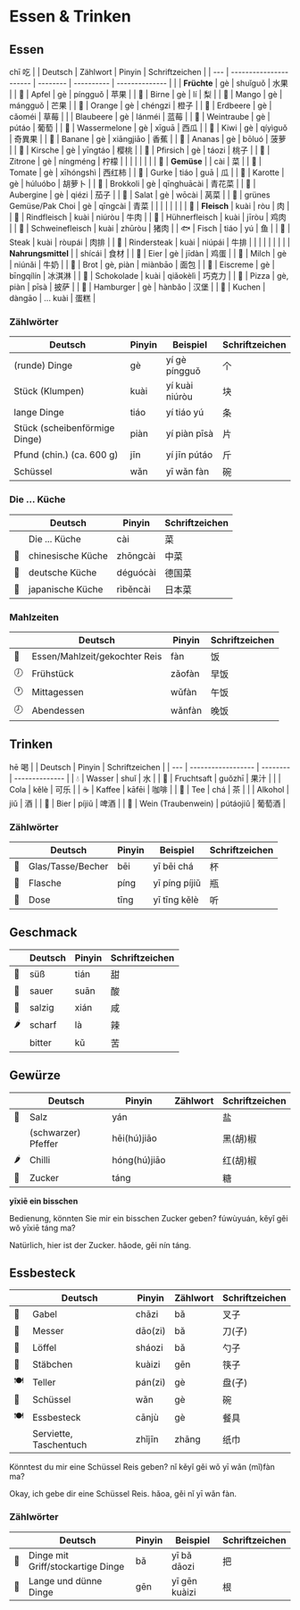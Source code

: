 # Essen & Trinken

## Essen
chī 吃
|     | Deutsch                | Zählwort | Pinyin     | Schriftzeichen |
| --- | ---------------------- | -------- | ---------- | -------------- |
|     | **Früchte**            | gè       | shuǐguǒ    | 水果           |
| 🍎   | Apfel                  | gè       | píngguǒ    | 苹果           |
| 🍐   | Birne                  | gè       | lí         | 梨             |
| 🥭   | Mango                  | gè       | mángguǒ    | 芒果           |
| 🍊   | Orange                 | gè       | chéngzi    | 橙子           |
| 🍓   | Erdbeere               | gè       | cǎoméi     | 草莓           |
|     | Blaubeere              | gè       | lánméi     | 蓝莓           |
| 🍇   | Weintraube             | gè       | pútáo      | 葡萄           |
| 🍉   | Wassermelone           | gè       | xīguā      | 西瓜           |
| 🥝   | Kiwi                   | gè       | qíyìguǒ    | 奇異果         |
| 🍌   | Banane                 | gè       | xiāngjiāo  | 香蕉           |
| 🍍   | Ananas                 | gè       | bōluó      | 菠萝           |
| 🍒   | Kirsche                | gè       | yīngtáo    | 樱桃           |
| 🍑   | Pfirsich               | gè       | táozi      | 桃子           |
| 🍋   | Zitrone                | gè       | níngméng   | 柠檬           |
|     |                        |          |            |                |
| 🥬   | **Gemüse**             |          | cài        | 菜             |
| 🍅   | Tomate                 | gè       | xīhóngshì  | 西红柿         |
| 🥒   | Gurke                  | tiáo     | guā        | 瓜             |
| 🥕   | Karotte                | gè       | húluóbo    | 胡萝卜         |
| 🥦   | Brokkoli               | gè       | qīnghuācài | 青花菜         |
| 🍆   | Aubergine              | gè       | qiézi      | 茄子           |
| 🥗   | Salat                  | gè       | wōcài      | 莴菜           |
| 🥬   | grünes Gemüse/Pak Choi | gè       | qīngcài    | 青菜           |
|     |                        |          |            |                |
| 🍖   | **Fleisch**            | kuài     | ròu        | 肉             |
| 🐄   | Rindfleisch            | kuài     | niúròu     | 牛肉           |
| 🐔   | Hühnerfleisch          | kuài     | jīròu      | 鸡肉           |
| 🐖   | Schweinefleisch        | kuài     | zhūròu     | 猪肉           |
| 🐟   | Fisch                  | tiáo     | yú         | 鱼             |
| 🥩   | Steak                  | kuài     | ròupái     | 肉排           |
| 🥩   | Rindersteak            | kuài     | niúpái     | 牛排           |
|     |                        |          |            |                |
|     | **Nahrungsmittel**     |          | shícái     | 食材           |
| 🥚   | Eier                   | gè       | jīdàn      | 鸡蛋           |
| 🥛   | Milch                  | gè       | niúnǎi     | 牛奶           |
| 🍞   | Brot                   | gè, piàn | miànbāo    | 面包           |
| 🍨   | Eiscreme               | gè       | bīngqílín  | 冰淇淋         |
| 🍫   | Schokolade             | kuài     | qiǎokèlì   | 巧克力         |
| 🍕   | Pizza                  | gè, piàn | pīsà       | 披萨           |
| 🍔   | Hamburger              | gè       | hànbǎo     | 汉堡           |
| 🍰   | Kuchen                 | dàngāo   | ... kuài   | 蛋糕           |

### Zählwörter
| Deutsch                       | Pinyin | Beispiel       | Schriftzeichen |
| ----------------------------- | ------ | -------------- | -------------- |
| (runde) Dinge                 | gè     | yí gè píngguǒ  | 个             |
| Stück (Klumpen)               | kuài   | yí kuài niúròu | 块             |
| lange Dinge                   | tiáo   | yí tiáo yú     | 条             |
| Stück (scheibenförmige Dinge) | piàn   | yí piàn pīsà   | 片             |
| Pfund (chin.) (ca. 600 g)     | jīn    | yí jīn pútáo   | 斤             |
| Schüssel                      | wǎn    | yī wǎn fàn     | 碗             |


### Die ... Küche
|     | Deutsch           | Pinyin   | Schriftzeichen |
| --- | ----------------- | -------- | -------------- |
|     | Die ... Küche     | cài      | 菜             |
| 🍜   | chinesische Küche | zhōngcài | 中菜           |
| 🥨   | deutsche Küche    | déguócài | 德国菜         |
| 🍣   | japanische Küche  | rìběncài | 日本菜         |

### Mahlzeiten
|     | Deutsch                       | Pinyin | Schriftzeichen |
| --- | ----------------------------- | ------ | -------------- |
| 🍜   | Essen/Mahlzeit/gekochter Reis | fàn    | 饭             |
| 🕖   | Frühstück                     | zǎofàn | 早饭           |
| 🕐   | Mittagessen                   | wǔfàn  | 午饭           |
| 🕗   | Abendessen                    | wǎnfàn | 晚饭           |

## Trinken
hē 喝
|     | Deutsch            | Pinyin   | Schriftzeichen |
| --- | ------------------ | -------- | -------------- |
| 💧   | Wasser             | shuǐ     | 水             |
| 🧃   | Fruchtsaft         | guǒzhī   | 果汁           |
|     | Cola               | kělè     | 可乐           |
| ☕   | Kaffee             | kāfēi    | 咖啡           |
| 🍵   | Tee                | chá      | 茶             |
|     | Alkohol            | jiǔ      | 酒             |
| 🍺   | Bier               | píjiǔ    | 啤酒           |
| 🍷   | Wein (Traubenwein) | pútáojiǔ | 葡萄酒         |

### Zählwörter
|     | Deutsch           | Pinyin | Beispiel      | Schriftzeichen |
| --- | ----------------- | ------ | ------------- | -------------- |
| 🥛   | Glas/Tasse/Becher | bēi    | yī bēi chá    | 杯​            |
| 🍾   | Flasche           | píng   | yī píng píjiǔ | 瓶             |
| 🥫   | Dose              | tīng   | yī tīng kělè  | 听             |

## Geschmack
|     | Deutsch | Pinyin | Schriftzeichen |
| --- | ------- | ------ | -------------- |
| 🍭   | süß     | tián   | 甜             |
| 🍋   | sauer   | suān   | 酸             |
| 🧂   | salzig  | xián   | 咸             |
| 🌶   | scharf  | là     | 辣             |
|     | bitter  | kǔ     | 苦             |

## Gewürze
|     | Deutsch             | Pinyin       | Zählwort | Schriftzeichen |
| --- | ------------------- | ------------ | -------- | -------------- |
| 🧂   | Salz                | yán          |          | 盐             |
|     | (schwarzer) Pfeffer | hēi(hú)jiāo  |          | 黑(胡)椒       |
| 🌶   | Chilli              | hóng(hú)jiāo |          | ​红(胡)椒      |
| 🍭   | Zucker              | táng         |          | 糖             |

**yīxiē ein bisschen**

Bedienung, könnten Sie mir ein bisschen Zucker geben?
fúwùyuán, kěyǐ gěi wǒ yīxiē táng ma?

Natürlich, hier ist der Zucker.
hǎode, gěi nín táng.

## Essbesteck
|     | Deutsch                | Pinyin  | Zählwort | Schriftzeichen |
| --- | ---------------------- | ------- | -------- | -------------- |
| 🍴   | Gabel                  | chāzi   | bǎ       | 叉子 ​         |
| 🔪   | Messer                 | dāo(zi) | bǎ       | 刀(子)         |
| 🥄   | Löffel                 | sháozi  | bǎ       | 勺子           |
| 🥢   | Stäbchen               | kuàizi  | gēn      | 筷子           |
| 🍽   | Teller                 | pán(zi) | gè       | 盘(子)         |
| 🍜   | Schüssel               | wǎn     | gè       | 碗             |
| 🍽   | Essbesteck             | cānjù   | gè       | 餐具           |
|     | Serviette, Taschentuch | zhǐjīn  | zhāng    | 纸巾           |

Könntest du mir eine Schüssel Reis geben?
nǐ kěyǐ gěi wǒ yī wǎn (mǐ)fàn ma?

Okay, ich gebe dir eine Schüssel Reis.
hǎoa, gěi nǐ yī wǎn fàn.

### Zählwörter
|     | Deutsch                           | Pinyin | Beispiel      | Schriftzeichen |
| --- | --------------------------------- | ------ | ------------- | -------------- |
| 🥍   | Dinge mit Griff/stockartige Dinge | bǎ     | yī bǎ dāozi   | 把             |
| 🥢   | Lange und dünne Dinge             | gēn    | yī gēn kuàizi | 根             |

